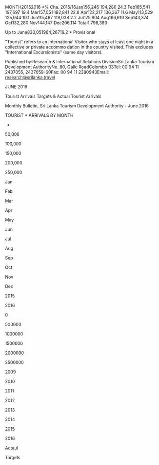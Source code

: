 MONTH20152016 *% Cha. 2015/16Jan156,246 194,280 24.3 Feb165,541 197,697 19.4 Mar157,051 192,841 22.8 Apr122,217 136,367 11.6 May113,529 125,044 10.1 Jun115,467 118,038 2.2 Jul175,804 Aug166,610 Sep143,374 Oct132,280 Nov144,147 Dec206,114 Total1,798,380

Up to June830,051964,26716.2 * Provisional

"Tourist" refers to an International Visitor who stays at least one night in a collective or private accommo dation in the country visited. This excludes "International Excursionists" (same day visitors).

Published by:Research & International Relations DivisionSri Lanka Tourism Development AuthorityNo. 80, Galle RoadColombo 03Tel: 00 94 11 2437055, 2437059-60Fax: 00 94 11 2380943Email: research@srilanka.travel

JUNE 2016

Tourist Arrivals Targets & Actual Tourist Arrivals

Monthly Bulletin, Sri Lanka Tourism Development Authority - June 2016

TOURIST * ARRIVALS BY MONTH

-

50,000

100,000

150,000

200,000

250,000

Jan

Feb

Mar

Apr

May

Jun

Jul

Aug

Sep

Oct

Nov

Dec

2015

2016

0

500000

1000000

1500000

2000000

2500000

2009

2010

2011

2012

2013

2014

2015

2016

Actaul

Targets
